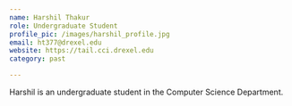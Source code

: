 ```yaml
---
name: Harshil Thakur
role: Undergraduate Student
profile_pic: /images/harshil_profile.jpg
email: ht377@drexel.edu
website: https://tail.cci.drexel.edu
category: past

---
```


Harshil is an undergraduate student in the Computer Science Department.
